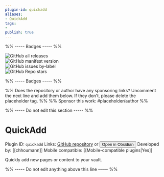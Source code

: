 ```yaml
---
plugin-id: quickadd
aliases:
- QuickAdd
tags: 
- 
publish: true
---
```


%% ----- Badges ----- %%

![GitHub all releases](https://img.shields.io/github/downloads/chhoumann/quickadd/total?color=573E7A&logo=github&style=for-the-badge)   
![GitHub manifest version](https://img.shields.io/github/manifest-json/v/chhoumann/quickadd?color=573E7A&logo=github&style=for-the-badge)   
![GitHub issues by-label](https://img.shields.io/github/issues/chhoumann/quickadd/help%20wanted?color=573E7A&logo=github&style=for-the-badge)   
![GitHub Repo stars](https://img.shields.io/github/stars/chhoumann/quickadd?color=573E7A&logo=github&style=for-the-badge)

%% ----- Badges ----- %%

%% Does the repository or author have any sponsoring links? Uncomment the next line and add them below. If they don't, please delete the placeholder tag. %%
%% Sponsor this work: #placeholder/author %%

%% ----- Do not edit this section ----- %%

# QuickAdd

Plugin ID: `quickadd`
Links: [GitHub repository](https://github.com/chhoumann/quickadd) or [<button id=HH>Open in Obsidian</button>](obsidian://goto-plugin?id=quickadd)
Developed by: [[chhoumann]]
Mobile compatible: [[Mobile-compatible plugins|Yes]]

Quickly add new pages or content to your vault.

%% ----- Do not edit anything above this line ----- %% 
